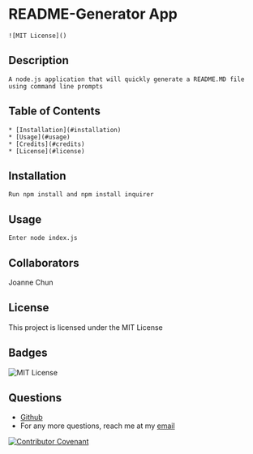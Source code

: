 # README-Generator App
    ![MIT License]()
## Description 
    A node.js application that will quickly generate a README.MD file using command line prompts
    
## Table of Contents
    
    * [Installation](#installation)
    * [Usage](#usage)
    * [Credits](#credits)
    * [License](#license)
    
    
## Installation
    
    Run npm install and npm install inquirer
    
## Usage 
    
    Enter node index.js
    
## Collaborators
    
   Joanne Chun
    
## License
    
This project is licensed under the MIT License
    
## Badges
    
   ![MIT License]()
## Questions
    
* [Github](https://github.com/jochun@github)
* For any more questions, reach me at my [email](jkchun@gmail.com)
    
    
[![Contributor Covenant](https://img.shields.io/badge/Contributor%20Covenant-2.1-4baaaa.svg)](code_of_conduct.md)
    

